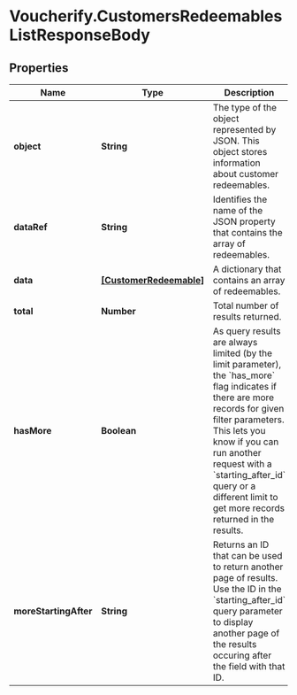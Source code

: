 # Voucherify.CustomersRedeemablesListResponseBody

## Properties

Name | Type | Description | Notes
------------ | ------------- | ------------- | -------------
**object** | **String** | The type of the object represented by JSON. This object stores information about customer redeemables. | [optional] [default to &#39;list&#39;]
**dataRef** | **String** | Identifies the name of the JSON property that contains the array of redeemables. | [optional] [default to &#39;data&#39;]
**data** | [**[CustomerRedeemable]**](CustomerRedeemable.md) | A dictionary that contains an array of redeemables. | [optional] 
**total** | **Number** | Total number of results returned. | [optional] 
**hasMore** | **Boolean** | As query results are always limited (by the limit parameter), the &#x60;has_more&#x60; flag indicates if there are more records for given filter parameters. This lets you know if you can run another request with a &#x60;starting_after_id&#x60; query or a different limit to get more records returned in the results. | [optional] 
**moreStartingAfter** | **String** | Returns an ID that can be used to return another page of results. Use the ID in the &#x60;starting_after_id&#x60; query parameter to display another page of the results occuring after the field with that ID. | [optional] 


